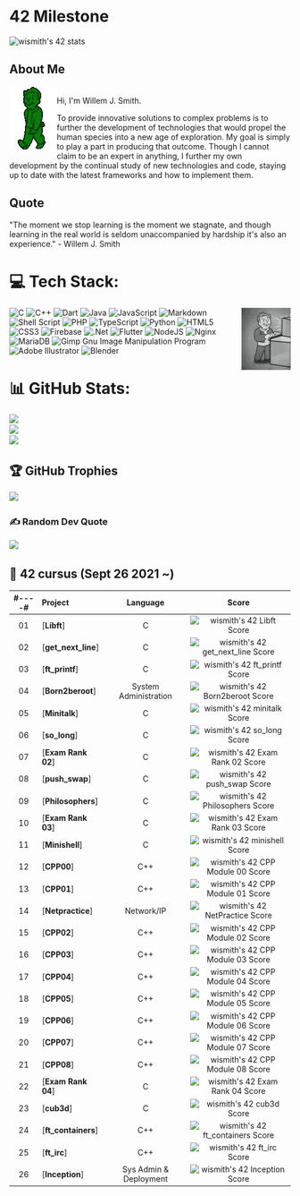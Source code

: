 <!-- ![](https://github.com/jsjohn1951/jsjohn1951/blob/main/graphics/falloutBoy.gif) -->

# 42 Milestone
![wismith's 42 stats](https://badge42.vercel.app/api/v2/cljdfmj8o001108mk9cpopdzu/stats?cursusId=21&coalitionId=187)

## About Me
<img align="left" src="https://github.com/jsjohn1951/jsjohn1951/blob/main/graphics/falloutBoy.gif">\
Hi, I'm Willem J. Smith.

To provide innovative solutions to complex problems is to further the development of technologies that would propel the human species into a new age of exploration. My goal is simply to play a part in producing that outcome. Though I cannot claim to be an expert in anything, I further my own development by the continual study of new technologies and code, staying up to date with the latest frameworks and how to implement them.


## Quote
"The moment we stop learning is the moment we stagnate, and though learning in the real world is seldom unaccompanied by hardship it's also an experience." - Willem J. Smith


# 💻 Tech Stack:
<img align="right" src="https://github.com/jsjohn1951/jsjohn1951/blob/main/graphics/falloutBoy2.gif">

![C](https://img.shields.io/badge/c-%2300599C.svg?style=for-the-badge&logo=c&logoColor=white) ![C++](https://img.shields.io/badge/c++-%2300599C.svg?style=for-the-badge&logo=c%2B%2B&logoColor=white) ![Dart](https://img.shields.io/badge/dart-%230175C2.svg?style=for-the-badge&logo=dart&logoColor=white) ![Java](https://img.shields.io/badge/java-%23ED8B00.svg?style=for-the-badge&logo=java&logoColor=white) ![JavaScript](https://img.shields.io/badge/javascript-%23323330.svg?style=for-the-badge&logo=javascript&logoColor=%23F7DF1E) ![Markdown](https://img.shields.io/badge/markdown-%23000000.svg?style=for-the-badge&logo=markdown&logoColor=white) ![Shell Script](https://img.shields.io/badge/shell_script-%23121011.svg?style=for-the-badge&logo=gnu-bash&logoColor=white) ![PHP](https://img.shields.io/badge/php-%23777BB4.svg?style=for-the-badge&logo=php&logoColor=white) ![TypeScript](https://img.shields.io/badge/typescript-%23007ACC.svg?style=for-the-badge&logo=typescript&logoColor=white) ![Python](https://img.shields.io/badge/python-3670A0?style=for-the-badge&logo=python&logoColor=ffdd54) ![HTML5](https://img.shields.io/badge/html5-%23E34F26.svg?style=for-the-badge&logo=html5&logoColor=white) ![CSS3](https://img.shields.io/badge/css3-%231572B6.svg?style=for-the-badge&logo=css3&logoColor=white) ![Firebase](https://img.shields.io/badge/firebase-%23039BE5.svg?style=for-the-badge&logo=firebase) ![.Net](https://img.shields.io/badge/.NET-5C2D91?style=for-the-badge&logo=.net&logoColor=white) ![Flutter](https://img.shields.io/badge/Flutter-%2302569B.svg?style=for-the-badge&logo=Flutter&logoColor=white) ![NodeJS](https://img.shields.io/badge/node.js-6DA55F?style=for-the-badge&logo=node.js&logoColor=white) ![Nginx](https://img.shields.io/badge/nginx-%23009639.svg?style=for-the-badge&logo=nginx&logoColor=white) ![MariaDB](https://img.shields.io/badge/MariaDB-003545?style=for-the-badge&logo=mariadb&logoColor=white) ![Gimp Gnu Image Manipulation Program](https://img.shields.io/badge/Gimp-657D8B?style=for-the-badge&logo=gimp&logoColor=FFFFFF) ![Adobe Illustrator](https://img.shields.io/badge/adobeillustrator-%23FF9A00.svg?style=for-the-badge&logo=adobeillustrator&logoColor=white) ![Blender](https://img.shields.io/badge/blender-%23F5792A.svg?style=for-the-badge&logo=blender&logoColor=white)
# 📊 GitHub Stats:
![](https://github-readme-stats.vercel.app/api?username=jsjohn1951&theme=tokyonight&hide_border=false&include_all_commits=false&count_private=false)<br/>
![](https://github-readme-streak-stats.herokuapp.com/?user=jsjohn1951&theme=tokyonight&hide_border=false)<br/>
![](https://github-readme-stats.vercel.app/api/top-langs/?username=jsjohn1951&theme=tokyonight&hide_border=false&include_all_commits=false&count_private=false&layout=compact)

## 🏆 GitHub Trophies
![](https://github-profile-trophy.vercel.app/?username=jsjohn1951&theme=radical&no-frame=true&no-bg=false&margin-w=4)

### ✍️ Random Dev Quote
![](https://quotes-github-readme.vercel.app/api?type=horizontal&theme=radical)

##  :notebook_with_decorative_cover: 42 cursus (Sept 26 2021 ~)

<div align="center">

| #----# | Project                                                      |            Language            |                            Score                             |
| :----: | :----------------------------------------------------------- | :----------------------------: | :----------------------------------------------------------: |
|   01   | [**Libft**] |               C                        |  ![wismith's 42 Libft Score](https://badge42.vercel.app/api/v2/cljdfmj8o001108mk9cpopdzu/project/2354846)|
|   02   | [**get_next_line**] |               C                | ![wismith's 42 get_next_line Score](https://badge42.vercel.app/api/v2/cljdfmj8o001108mk9cpopdzu/project/2392515)|
|   03   | [**ft_printf**] |               C                    | ![wismith's 42 ft_printf Score](https://badge42.vercel.app/api/v2/cljdfmj8o001108mk9cpopdzu/project/2453781)|
|   04   | [**Born2beroot**] |       System Administration      | ![wismith's 42 Born2beroot Score](https://badge42.vercel.app/api/v2/cljdfmj8o001108mk9cpopdzu/project/2462766)|
|   05   | [**Minitalk**] |               C                     | ![wismith's 42 minitalk Score](https://badge42.vercel.app/api/v2/cljdfmj8o001108mk9cpopdzu/project/2529101)|
|   06   | [**so_long**] |                  C                   | ![wismith's 42 so_long Score](https://badge42.vercel.app/api/v2/cljdfmj8o001108mk9cpopdzu/project/2564926)|
|   07   | [**Exam Rank 02**] |               C                 | ![wismith's 42 Exam Rank 02 Score](https://badge42.vercel.app/api/v2/cljdfmj8o001108mk9cpopdzu/project/2573886)|
|   08   | [**push_swap**] |               C                    | ![wismith's 42 push_swap Score](https://badge42.vercel.app/api/v2/cljdfmj8o001108mk9cpopdzu/project/2580934)|
|   09   | [**Philosophers**] |            C                    | ![wismith's 42 Philosophers Score](https://badge42.vercel.app/api/v2/cljdfmj8o001108mk9cpopdzu/project/2600474)|
|   10   | [**Exam Rank 03**] |               C                 | ![wismith's 42 Exam Rank 03 Score](https://badge42.vercel.app/api/v2/cljdfmj8o001108mk9cpopdzu/project/2586368)|
|   11   | [**Minishell**] |               C                    | ![wismith's 42 minishell Score](https://badge42.vercel.app/api/v2/cljdfmj8o001108mk9cpopdzu/project/2599876)|
|   12   | [**CPP00**] |                    C++                 | ![wismith's 42 CPP Module 00 Score](https://badge42.vercel.app/api/v2/cljdfmj8o001108mk9cpopdzu/project/2847112)|
|   13   | [**CPP01**] |                    C++                 | ![wismith's 42 CPP Module 01 Score](https://badge42.vercel.app/api/v2/cljdfmj8o001108mk9cpopdzu/project/2853338)|
|   14   | [**Netpractice**] |           Network/IP             | ![wismith's 42 NetPractice Score](https://badge42.vercel.app/api/v2/cljdfmj8o001108mk9cpopdzu/project/2821998)|
|   15   | [**CPP02**] |                    C++                 | ![wismith's 42 CPP Module 02 Score](https://badge42.vercel.app/api/v2/cljdfmj8o001108mk9cpopdzu/project/2858831)|
|   16   | [**CPP03**] |                    C++                 | ![wismith's 42 CPP Module 03 Score](https://badge42.vercel.app/api/v2/cljdfmj8o001108mk9cpopdzu/project/2898983)|
|   17   | [**CPP04**] |                    C++                 | ![wismith's 42 CPP Module 04 Score](https://badge42.vercel.app/api/v2/cljdfmj8o001108mk9cpopdzu/project/2905379)|
|   18   | [**CPP05**] |                    C++                 | ![wismith's 42 CPP Module 05 Score](https://badge42.vercel.app/api/v2/cljdfmj8o001108mk9cpopdzu/project/2911425)|
|   19   | [**CPP06**] |                    C++                 | ![wismith's 42 CPP Module 06 Score](https://badge42.vercel.app/api/v2/cljdfmj8o001108mk9cpopdzu/project/2918601)|
|   20   | [**CPP07**] |                    C++                 | ![wismith's 42 CPP Module 07 Score](https://badge42.vercel.app/api/v2/cljdfmj8o001108mk9cpopdzu/project/2922817)|
|   21   | [**CPP08**] |                    C++                 | ![wismith's 42 CPP Module 08 Score](https://badge42.vercel.app/api/v2/cljdfmj8o001108mk9cpopdzu/project/2923822)|
|   22   | [**Exam Rank 04**] |             C                   | ![wismith's 42 Exam Rank 04 Score](https://badge42.vercel.app/api/v2/cljdfmj8o001108mk9cpopdzu/project/2926188)|
|   23   | [**cub3d**] |                   C                    | ![wismith's 42 cub3d Score](https://badge42.vercel.app/api/v2/cljdfmj8o001108mk9cpopdzu/project/2820548)|
|   24   | [**ft_containers**] |            C++                 | ![wismith's 42 ft_containers Score](https://badge42.vercel.app/api/v2/cljdfmj8o001108mk9cpopdzu/project/2964788)|
|   25   | [**ft_irc**] |                   C++                 | ![wismith's 42 ft_irc Score](https://badge42.vercel.app/api/v2/cljdfmj8o001108mk9cpopdzu/project/3093461)|
|   26   | [**Inception**] |          Sys Admin & Deployment    | ![wismith's 42 Inception Score](https://badge42.vercel.app/api/v2/cljdfmj8o001108mk9cpopdzu/project/2964789)|

</div>